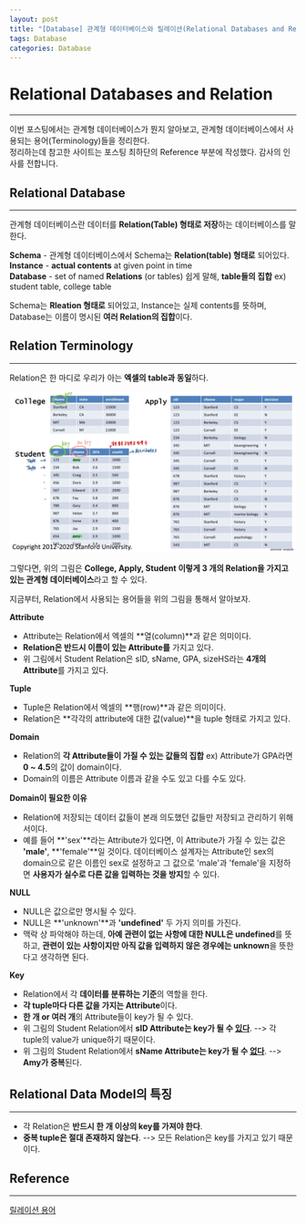 ```yaml
---
layout: post
title: "[Database] 관계형 데이터베이스와 릴레이션(Relational Databases and Relation)"
tags: Database
categories: Database 
---
```

# Relational Databases and Relation 
* * *
이번 포스팅에서는 관계형 데이터베이스가 뭔지 알아보고, 관계형 데이터베이스에서 사용되는 용어(Terminology)들을 정리한다.  
정리하는데 참고한 사이트는 포스팅 최하단의 Reference 부분에 작성했다. 감사의 인사를 전합니다.

## Relational Database
* * *
관계형 데이터베이스란 데이터를 **Relation(Table) 형태로 저장**하는 데이터베이스를 말한다.  

**Schema** - 관계형 데이터베이스에서 Schema는 **Relation(table) 형태로** 되어있다.  
**Instance** - **actual contents** at given point in time   
**Database** - set of named **Relations** (or tables) 쉽게 말해, **table들의 집합** ex) student table, college table  

Schema는 **Rleation 형태로** 되어있고, Instance는 실제 contents를 뜻하며, Database는 이름이 명시된 **여러 Relation의 집합**이다.  

## Relation Terminology
* * *
Relation은 한 마디로 우리가 아는 **엑셀의 table과 동일**하다.

![example](/images/relation.png) 
 
그렇다면, 위의 그림은 **College, Apply, Student 이렇게 3 개의 Relation을 가지고 있는 관계형 데이터베이스**라고 할 수 있다.  

지금부터, Relation에서 사용되는 용어들을 위의 그림을 통해서 알아보자.  

**Attribute**
- Attribute는 Relation에서 엑셀의 **열(column)**과 같은 의미이다.
- **Relation은 반드시 이름이 있는 Attribute를** 가지고 있다.
- 위 그림에서 Student Relation은 sID, sName, GPA, sizeHS라는 **4개의 Attribute**를 가지고 있다.

**Tuple**
- Tuple은 Relation에서 엑셀의 **행(row)**과 같은 의미이다.
- Relation은 **각각의 attribute에 대한 값(value)**을 tuple 형태로 가지고 있다.  

**Domain**
- Relation의 **각 Attribute들이 가질 수 있는 값들의 집합** ex) Attribute가 GPA라면 **0 ~ 4.5**의 값이 domain이다. 
- Domain의 이름은 Attribute 이름과 같을 수도 있고 다를 수도 있다.

**Domain이 필요한 이유**  
- Relation에 저장되는 데이터 값들이 본래 의도했던 값들만 저장되고 관리하기 위해서이다.  
- 예를 들어 **'sex'**라는 Attribute가 있다면, 이 Attribute가 가질 수 있는 값은 **'male'**, **'female'**일 것이다. 데이터베이스 설계자는 Attribute인 sex의 domain으로 같은 이름인 sex로 설정하고 그 값으로 'male'과 'female'을 지정하면 **사용자가 실수로 다른 값을 입력하는 것을 방지**할 수 있다.

**NULL**
- NULL은 값으로만 명시될 수 있다. 
- NULL은 **'unknown'**과 **'undefined'** 두 가지 의미를 가진다.
- 맥락 상 파악해야 하는데, **아예 관련이 없는 사항에 대한 NULL은 undefined**를 뜻하고, **관련이 있는 사항이지만 아직 값을 입력하지 않은 경우에는 unknown**을 뜻한다고 생각하면 된다.

**Key** 
- Relation에서 각 **데이터를 분류하는 기준**의 역할을 한다.
- **각 tuple마다 다른 값을 가지는 Attribute**이다.
- **한 개 or 여러 개**의 Attribute들이 key가 될 수 있다.
- 위 그림의 Student Relation에서 **sID Attribute는 key가 될 수 <u>있다</u>**. --> 각 tuple의 value가 unique하기 때문이다.
- 위 그림의 Student Relation에서 **sName Attribute는 key가 될 수 <u>없다</u>**. --> **Amy가 중복**된다. 

## Relational Data Model의 특징
* * *
- 각 Relation은 **반드시 한 개 이상의 key를 가져야 한다**.
- **중복 tuple은 절대 존재하지 않는다**. --> 모든 Relation은 key를 가지고 있기 때문이다.

## Reference
* * *
<a href="https://jhnyang.tistory.com/108">릴레이션 용어</a>  
